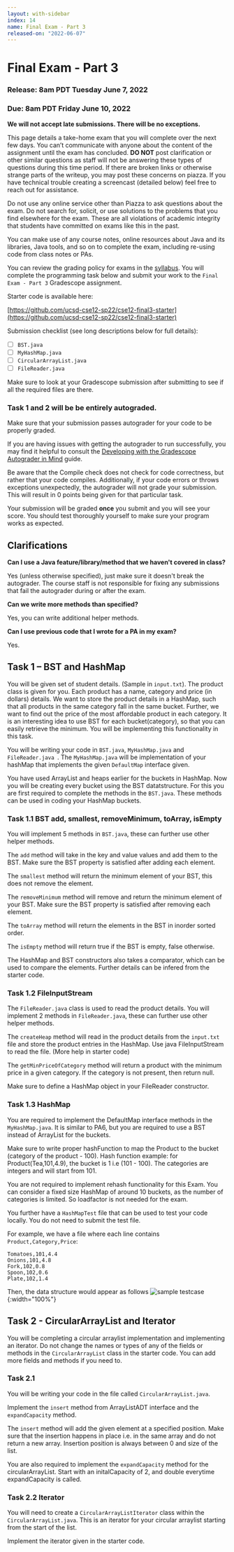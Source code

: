 ```yaml
---
layout: with-sidebar
index: 14
name: Final Exam - Part 3
released-on: "2022-06-07"
---
```

# Final Exam - Part 3

### Release: 8am PDT Tuesday June 7, 2022
### Due: 8am PDT Friday June 10, 2022

**We will not accept late submissions. There will be no exceptions.**

This page details a take-home exam that you will complete over the next few
days. You can’t communicate with anyone about the content of the assignment
until the exam has concluded. **DO NOT** post clarification or other similar questions as staff will not be answering these types of questions during this time period. If there are broken links or otherwise strange parts of the writeup, you may post these concerns on piazza. If you have technical trouble creating a screencast (detailed below) feel free to reach out for assistance.

Do not use any online service other than Piazza to ask questions about the
exam. Do not search for, solicit, or use solutions to the problems that
you find elsewhere for the exam. These are all violations of academic integrity
that students have committed on exams like this in the past.

You can make use of any course notes, online resources about Java and its
libraries, Java tools, and so on to complete the exam, including re-using code
from class notes or PAs.

You can review the grading policy for exams in the [syllabus](https://ucsd-cse12-sp22.github.io/syllabus.html).
You will complete the programming task below and submit your work to the `Final Exam - Part 3` Gradescope assignment.

Starter code is available here:

[https://github.com/ucsd-cse12-sp22/cse12-final3-starter](https://github.com/ucsd-cse12-sp22/cse12-final3-starter)

Submission checklist (see long descriptions below for full details):

- [ ] `BST.java`
- [ ] `MyHashMap.java`
- [ ] `CircularArrayList.java`
- [ ] `FileReader.java`

Make sure to look at your Gradescope submission after submitting to see if all the required files are there.

### **Task 1 and 2 will be be entirely autograded.** 

Make sure that your submission passes autograder for your code to be properly graded. 

If you are having issues with getting the autograder to run successfully, you may find it helpful to consult the [Developing with the Gradescope Autograder in Mind](https://docs.google.com/document/d/1IKSDkG4kHC0gb2FyqdeOWJOAbQr6UCvYZSToIBopfVs/edit?usp=sharing) guide.

Be aware that the Compile check does not check for code correctness, but rather that your code compiles. Additionally, if your code errors or throws exceptions unexpectedly, the autograder will not grade your submission. This will result in 0 points being given for that particular task.

Your submission will be graded **once** you submit and you will see your score. You should test thoroughly yourself to make sure your program works as expected.

## Clarifications

**Can I use a Java feature/library/method that we haven't covered in class?**

Yes (unless otherwise specified), just make sure it doesn't break the autograder. The course staff is not responsible for fixing any submissions that fail the autograder during or after the exam. 

**Can we write more methods than specified?**

Yes, you can write additional helper methods.

**Can I use previous code that I wrote for a PA in my exam?**

Yes.


## Task 1 – BST and HashMap

You will be given set of student details. (Sample in `input.txt`). The product class is given for you. Each product has a name, category and price (in dollars) details.
We want to store the product details in a HashMap, such that all products in the same category fall in the same bucket. Further, we want to find out the price of the most affordable product in each category. It is an interesting idea to use BST for each bucket(category), so that you can easily retrieve the minimum. You will be implementing this functionality in this task.

You will be writing your code in `BST.java`, `MyHashMap.java` and `FileReader.java `. The `MyHashMap.java` will be implementation of your hashMap that implements the given `DefaultMap` interface given. 

You have used ArrayList and heaps earlier for the buckets in HashMap. Now you will be creating every bucket using the BST datatstructure. For this you are first required to complete the methods in the `BST.java`. These methods can be used in coding your HashMap buckets.

### Task 1.1 BST add, smallest, removeMinimum, toArray, isEmpty
You will implement 5 methods in `BST.java`, these can further use other helper methods.

The `add` method will take in the key and value values and add them to the BST. Make sure the BST property is satisfied after adding each element.

The `smallest` method will return the minimum element of your BST, this does not remove the element.

The `removeMinimum` method will remove and return the minimum element of your BST. Make sure the BST property is satisfied after removing each element.

The `toArray` method will return the elements in the BST in inorder sorted order.

The `isEmpty` method will return true if the BST is empty, false otherwise.

The HashMap and BST constructors also takes a comparator, which can be used to compare the elements. Further details can be infered from the starter code.

### Task 1.2 FileInputStream
The `FileReader.java` class is used to read the product details.
You will implement 2 methods in `FileReader.java`, these can further use other helper methods.

The `createHeap` method will read in the product details from the `input.txt` file and store the product entries in the HashMap. Use java FileInputStream to read the file. (More help in starter code)

The `getMinPriceOfCategory` method will return a product with the minimum price in a given category. If the category is not present, then return null.

Make sure to define a HashMap object in your FileReader constructor.

### Task 1.3 HashMap
You are required to implement the DefaultMap interface methods in the `MyHashMap.java`. It is similar to PA6, but you are required to use a BST instead of ArrayList for the buckets. 

Make sure to write proper hashFunction to map the Product to the bucket (category of the product - 100). Hash function example: for Product(Tea,101,4.9), the bucket is 1 i.e (101 - 100). The categories are integers and will start from 101.

You are not required to implement rehash functionality for this Exam. You can consider a fixed size HashMap of around 10 buckets, as the number of categories is limited. So loadfactor is not needed for the exam.

You further have a `HashMapTest` file that can be used to test your code locally. You do not need to submit the test file.

For example, we have a file where each line contains `Product,Category,Price`: 

```
Tomatoes,101,4.4
Onions,101,4.8
Fork,102,0.8
Spoon,102,0.6
Plate,102,1.4
```

Then, the data structure would appear as follows
![sample testcase](./test__case.png){:width="100%"}

## Task 2 - CircularArrayList and Iterator
You will be completing a circular arraylist implementation and implementing an iterator. Do not change the names or types of any of the fields or methods in the `CircularArrayList` class in the starter code. You can add more fields and methods if you need to.

### Task 2.1
You will be writing your code in the file called `CircularArrayList.java`. 

Implement the `insert` method from ArrayListADT interface and the `expandCapacity` method. 

The `insert` method will add the given element at a specified position. Make sure that the insertion happens in place i.e. in the same array and do not return a new array. Insertion position is always between 0 and size of the list. 

You are also required to implement the `expandCapacity` method for the circularArrayList. Start with an initalCapacity of 2, and double everytime expandCapacity is called.

### Task 2.2 Iterator
You will need to create a `CircularArrayListIterator` class within the  `CircularArrayList.java`. This is an iterator for your circular arraylist starting from the start of the list. 

Implement the iterator given in the starter code.

